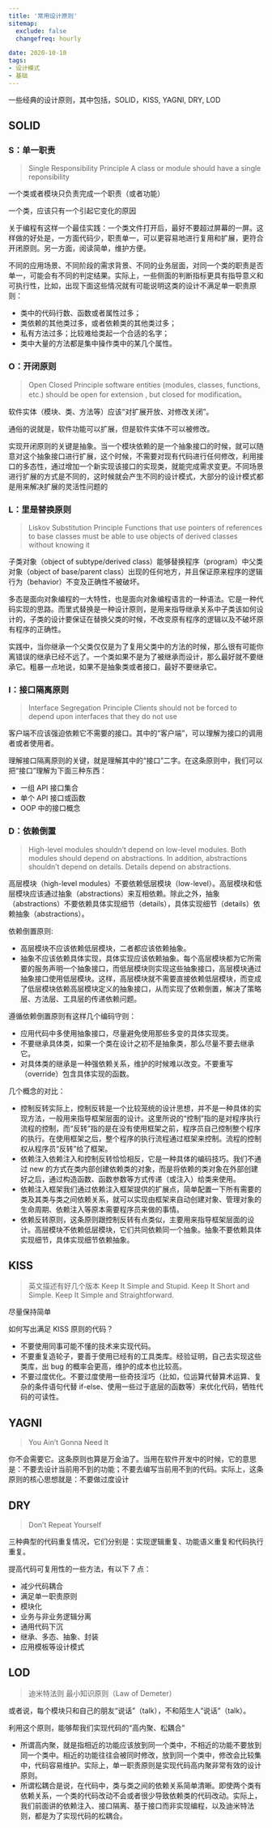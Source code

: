 ```yaml
---
title: '常用设计原则'
sitemap:
  exclude: false
  changefreq: hourly

date: 2020-10-10
tags:
- 设计模式
- 基础
---
```


一些经典的设计原则，其中包括，SOLID，KISS, YAGNI, DRY, LOD

## SOLID

### S：单一职责

> Single Responsibility Principle
> A class or module should have a single reponsibility

一个类或者模块只负责完成一个职责（或者功能）

一个类，应该只有一个引起它变化的原因

关于编程有这样一个最佳实践：一个类文件打开后，最好不要超过屏幕的一屏。这样做的好处是，一方面代码少，职责单一，可以更容易地进行复用和扩展，更符合开闭原则。另一方面，阅读简单，维护方便。

不同的应用场景、不同阶段的需求背景、不同的业务层面，对同一个类的职责是否单一，可能会有不同的判定结果。实际上，一些侧面的判断指标更具有指导意义和可执行性，比如，出现下面这些情况就有可能说明这类的设计不满足单一职责原则：

* 类中的代码行数、函数或者属性过多；
* 类依赖的其他类过多，或者依赖类的其他类过多；
* 私有方法过多；比较难给类起一个合适的名字；
* 类中大量的方法都是集中操作类中的某几个属性。

### O：开闭原则

> Open Closed Principle
> software entities (modules, classes, functions, etc.) should be open for extension , but closed for modification。
> 
软件实体（模块、类、方法等）应该“对扩展开放、对修改关闭”。

通俗的说就是，软件功能可以扩展，但是软件实体不可以被修改。

实现开闭原则的关键是抽象。当一个模块依赖的是一个抽象接口的时候，就可以随意对这个抽象接口进行扩展，这个时候，不需要对现有代码进行任何修改，利用接口的多态性，通过增加一个新实现该接口的实现类，就能完成需求变更。不同场景进行扩展的方式是不同的，这时候就会产生不同的设计模式，大部分的设计模式都是用来解决扩展的灵活性问题的



### L：里是替换原则

> Liskov Substitution Principle
> Functions that use pointers of references to base classes must be able to use objects of derived classes without knowing it

子类对象（object of subtype/derived class）能够替换程序（program）中父类对象（object of base/parent class）出现的任何地方，并且保证原来程序的逻辑行为（behavior）不变及正确性不被破坏。

多态是面向对象编程的一大特性，也是面向对象编程语言的一种语法。它是一种代码实现的思路。而里式替换是一种设计原则，是用来指导继承关系中子类该如何设计的，子类的设计要保证在替换父类的时候，不改变原有程序的逻辑以及不破坏原有程序的正确性。

实践中，当你继承一个父类仅仅是为了复用父类中的方法的时候，那么很有可能你离错误的继承已经不远了。一个类如果不是为了被继承而设计，那么最好就不要继承它。粗暴一点地说，如果不是抽象类或者接口，最好不要继承它。


### I：接口隔离原则

> Interface Segregation Principle
> Clients should not be forced to depend upon interfaces that they do not use

客户端不应该强迫依赖它不需要的接口。其中的“客户端”，可以理解为接口的调用者或者使用者。

理解接口隔离原则的关键，就是理解其中的“接口”二字。在这条原则中，我们可以把“接口”理解为下面三种东西：

* 一组 API 接口集合
* 单个 API 接口或函数
* OOP 中的接口概念


### D：依赖倒置

> High-level modules shouldn’t depend on low-level modules. Both modules should depend on abstractions. In addition, abstractions shouldn’t depend on details. Details depend on abstractions.

高层模块（high-level modules）不要依赖低层模块（low-level）。高层模块和低层模块应该通过抽象（abstractions）来互相依赖。除此之外，抽象（abstractions）不要依赖具体实现细节（details），具体实现细节（details）依赖抽象（abstractions）。


依赖倒置原则:

* 高层模块不应该依赖低层模块，二者都应该依赖抽象。
* 抽象不应该依赖具体实现，具体实现应该依赖抽象。每个高层模块都为它所需要的服务声明一个抽象接口，而低层模块则实现这些抽象接口，高层模块通过抽象接口使用低层模块。这样，高层模块就不需要直接依赖低层模块，而变成了低层模块依赖高层模块定义的抽象接口，从而实现了依赖倒置，解决了策略层、方法层、工具层的传递依赖问题。


遵循依赖倒置原则有这样几个编码守则：

* 应用代码中多使用抽象接口，尽量避免使用那些多变的具体实现类。
* 不要继承具体类，如果一个类在设计之初不是抽象类，那么尽量不要去继承它。
* 对具体类的继承是一种强依赖关系，维护的时候难以改变。不要重写（override）包含具体实现的函数。


几个概念的对比：

* 控制反转实际上，控制反转是一个比较笼统的设计思想，并不是一种具体的实现方法，一般用来指导框架层面的设计。这里所说的“控制”指的是对程序执行流程的控制，而“反转”指的是在没有使用框架之前，程序员自己控制整个程序的执行。在使用框架之后，整个程序的执行流程通过框架来控制。流程的控制权从程序员“反转”给了框架。
* 依赖注入依赖注入和控制反转恰恰相反，它是一种具体的编码技巧。我们不通过 new 的方式在类内部创建依赖类的对象，而是将依赖的类对象在外部创建好之后，通过构造函数、函数参数等方式传递（或注入）给类来使用。
* 依赖注入框架我们通过依赖注入框架提供的扩展点，简单配置一下所有需要的类及其类与类之间依赖关系，就可以实现由框架来自动创建对象、管理对象的生命周期、依赖注入等原本需要程序员来做的事情。
* 依赖反转原则，这条原则跟控制反转有点类似，主要用来指导框架层面的设计。高层模块不依赖低层模块，它们共同依赖同一个抽象。抽象不要依赖具体实现细节，具体实现细节依赖抽象。


## KISS

> 英文描述有好几个版本
> Keep It Simple and Stupid.
> Keep It Short and Simple.
> Keep It Simple and Straightforward.

尽量保持简单

如何写出满足 KISS 原则的代码？

* 不要使用同事可能不懂的技术来实现代码。
* 不要重复造轮子，要善于使用已经有的工具类库。经验证明，自己去实现这些类库，出 bug 的概率会更高，维护的成本也比较高。
* 不要过度优化。不要过度使用一些奇技淫巧（比如，位运算代替算术运算、复杂的条件语句代替 if-else、使用一些过于底层的函数等）来优化代码，牺牲代码的可读性。


## YAGNI

> You Ain’t Gonna Need It

你不会需要它。这条原则也算是万金油了。当用在软件开发中的时候，它的意思是：不要去设计当前用不到的功能；不要去编写当前用不到的代码。实际上，这条原则的核心思想就是：不要做过度设计

## DRY

> Don’t Repeat Yourself

三种典型的代码重复情况，它们分别是：实现逻辑重复、功能语义重复和代码执行重复。

提高代码可复用性的一些方法，有以下 7 点：

* 减少代码耦合
* 满足单一职责原则
* 模块化
* 业务与非业务逻辑分离
* 通用代码下沉
* 继承、多态、抽象、封装
* 应用模板等设计模式

## LOD

> 迪米特法则 最小知识原则（Law of Demeter）

或者说，每个模块只和自己的朋友“说话”（talk），不和陌生人“说话”（talk）。

利用这个原则，能够帮我们实现代码的“高内聚、松耦合”

* 所谓高内聚，就是指相近的功能应该放到同一个类中，不相近的功能不要放到同一个类中。相近的功能往往会被同时修改，放到同一个类中，修改会比较集中，代码容易维护。实际上，单一职责原则是实现代码高内聚非常有效的设计原则。
* 所谓松耦合是说，在代码中，类与类之间的依赖关系简单清晰。即使两个类有依赖关系，一个类的代码改动不会或者很少导致依赖类的代码改动。实际上，我们前面讲的依赖注入、接口隔离、基于接口而非实现编程，以及迪米特法则，都是为了实现代码的松耦合。



